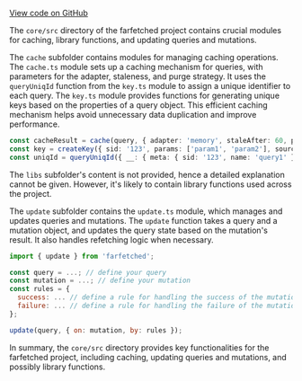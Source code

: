 [View code on GitHub](https://github.com/igorkamyshev/farfetched/.autodoc/docs/json/packages/core/src)

The `core/src` directory of the farfetched project contains crucial modules for caching, library functions, and updating queries and mutations.

The `cache` subfolder contains modules for managing caching operations. The `cache.ts` module sets up a caching mechanism for queries, with parameters for the adapter, staleness, and purge strategy. It uses the `queryUniqId` function from the `key.ts` module to assign a unique identifier to each query. The `key.ts` module provides functions for generating unique keys based on the properties of a query object. This efficient caching mechanism helps avoid unnecessary data duplication and improve performance.

```typescript
const cacheResult = cache(query, { adapter: 'memory', staleAfter: 60, purge: 'event' });
const key = createKey({ sid: '123', params: ['param1', 'param2'], sources: ['source1', 'source2'] });
const uniqId = queryUniqId({ __: { meta: { sid: '123', name: 'query1' } } });
```

The `libs` subfolder's content is not provided, hence a detailed explanation cannot be given. However, it's likely to contain library functions used across the project.

The `update` subfolder contains the `update.ts` module, which manages and updates queries and mutations. The `update` function takes a query and a mutation object, and updates the query state based on the mutation's result. It also handles refetching logic when necessary.

```javascript
import { update } from 'farfetched';

const query = ...; // define your query
const mutation = ...; // define your mutation
const rules = {
  success: ... // define a rule for handling the success of the mutation
  failure: ... // define a rule for handling the failure of the mutation (optional)
};

update(query, { on: mutation, by: rules });
```

In summary, the `core/src` directory provides key functionalities for the farfetched project, including caching, updating queries and mutations, and possibly library functions.
